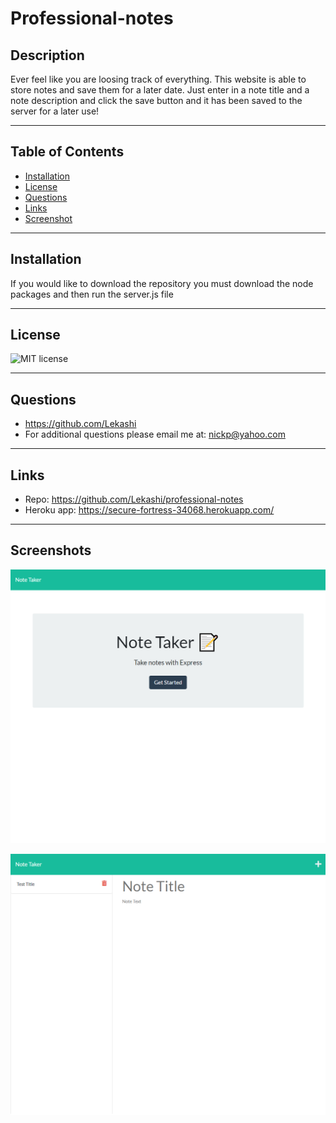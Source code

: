 # Professional-notes
## Description
Ever feel like you are loosing track of everything. This website is able to store notes and save them for a later date. Just enter in a note title and a note description and click the save button and it has been saved to the server for a later use!
***
## Table of Contents
- [Installation](#installation)
- [License](#license)
- [Questions](#questions)
- [Links](#links)
- [Screenshot](#screenshots)
***
## Installation
If you would like to download the repository you must download the node packages and then run the server.js file
***
## License
![MIT license](https://img.shields.io/static/v1?label=license&message=MIT&color=blue)
***
## Questions
- https://github.com/Lekashi
- For additional questions please email me at: nickp@yahoo.com
***
## Links
- Repo: https://github.com/Lekashi/professional-notes
- Heroku app: https://secure-fortress-34068.herokuapp.com/
***
## Screenshots
![Screenshot of the website](.\public\assets\imgs\mainpagescrnsht.png)

![Screenshot of the website](.\public\assets\imgs\notesscrnsht.png)